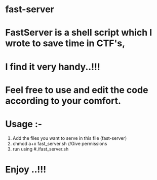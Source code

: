 # fast-server
# FastServer is a shell script which I wrote to save time in CTF's,
#  I find it very handy..!!!
# Feel free to use and edit the code according to your comfort.

# Usage :-
1. Add the files you want to serve in this file (fast-server)
2. chmod a+x fast_server.sh //Give permissions
3. run using 
#./fast_server.sh
# Enjoy ..!!!
